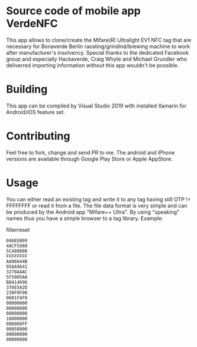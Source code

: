 # Source code of mobile app VerdeNFC

This app allows to clone/create the Mifare(R) Ultralight EV1 NFC tag that are necessary for Bonaverde Berlin raosting/grindind/brewing machine to work after manufacturer's insolvency.
Special thanks to the dedicated Facebook group and especially Hackaverde, Craig Whyte and Michael Grundler who deliverred importing information without this app wouldn't be possible. 

# Building 

This app can be compiled by Visual Studio 2019 with installed Xamarin for Android/iOS feature set. 

# Contributing

Feel free to fork, change and send PR to me. The android and iPhone versions are available through Google Play Store or Apple AppStore.

# Usage

You can either read an existing tag and write it to any tag having still OTP != FFFFFFFF or read it from a file. The file data format is very simple and can be produced by the Android app "Mifare++ Ultra".
By using "speaking" names thus you have a simple browser to a tag library.
Example:

filterreset
```
046EEB09
4ACF5980
5C480000
FFFFFFFF
AA96644B
05AA9641
3278AAAC
5F5005AA
B8414696
376E5A2D
230F0F00
0601FAF8
00000000
00000000
00000000
18000000
000000FF
00050000
00000000
00000000
```
